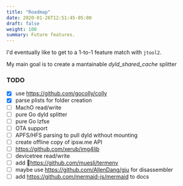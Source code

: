 ```yaml
---
title: "Roadmap"
date: 2020-01-26T12:51:45-05:00
draft: false
weight: 100
summary: Future features.
---
```


I'd eventually like to get to a 1-to-1 feature match with `jtool2`.

My main goal is to create a mantainable _dyld_shared_cache_ splitter

### TODO

- [x] use https://github.com/gocolly/colly
- [x] parse plists for folder creation
- [ ] MachO read/write
- [ ] pure Go dyld splitter
- [ ] pure Go lzfse
- [ ] OTA support
- [ ] APFS/HFS parsing to pull dyld without mounting
- [ ] create offline copy of ipsw.me API
- [ ] https://github.com/xerub/img4lib
- [ ] devicetree read/write
- [ ] add 💄https://github.com/muesli/termenv
- [ ] maybe use https://github.com/AllenDang/giu for disassembler
- [ ] add https://github.com/mermaid-js/mermaid to docs
